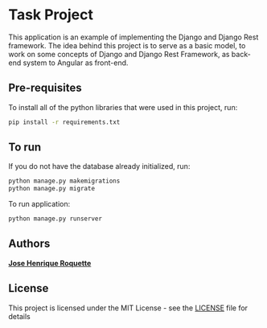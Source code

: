 # Task Project

This application is an example of implementing the Django and Django Rest framework. The idea behind this project is to serve as a basic model, to work on some concepts of Django and Django Rest Framework, as back-end system to Angular as front-end.

## Pre-requisites

To install all of the python libraries that were used in this project, run:

```bash
pip install -r requirements.txt
```

## To run

If you do not have the database already initialized, run:
```bash
python manage.py makemigrations 
python manage.py migrate
```

To run application:

```bash
python manage.py runserver
```

## Authors
[**Jose Henrique Roquette**](https://github.com/jroquette)

## License
This project is licensed under the MIT License - see the [LICENSE](LICENSE) file for details
